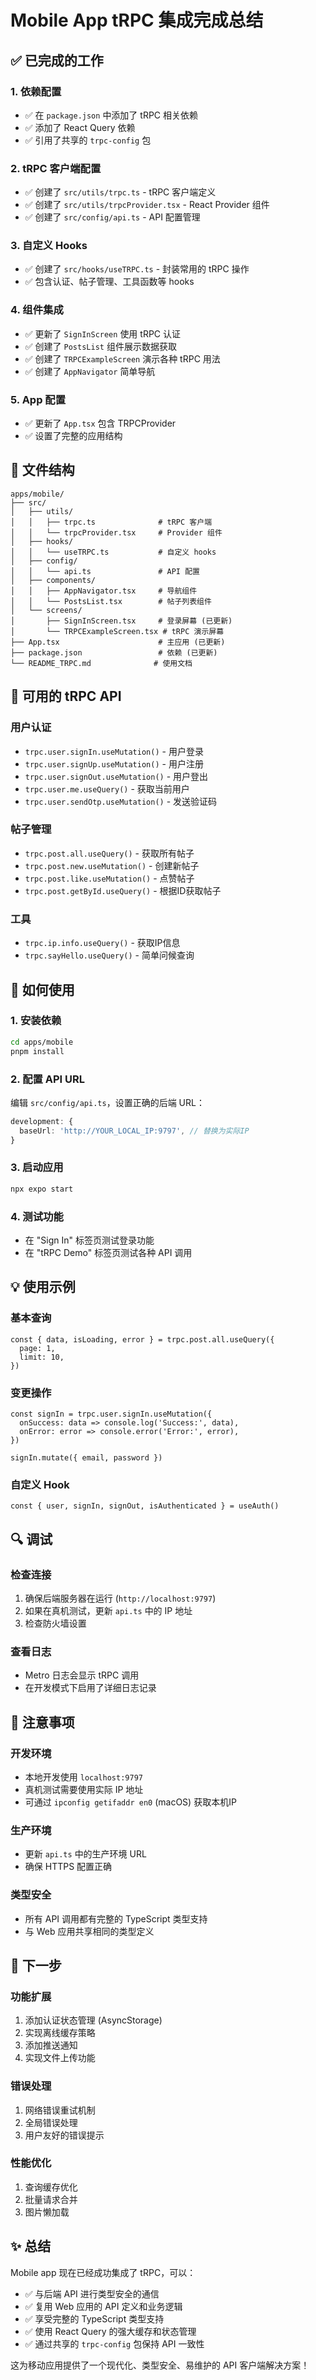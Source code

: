 # Mobile App tRPC 集成完成总结

## ✅ 已完成的工作

### 1. 依赖配置

- ✅ 在 `package.json` 中添加了 tRPC 相关依赖
- ✅ 添加了 React Query 依赖
- ✅ 引用了共享的 `trpc-config` 包

### 2. tRPC 客户端配置

- ✅ 创建了 `src/utils/trpc.ts` - tRPC 客户端定义
- ✅ 创建了 `src/utils/trpcProvider.tsx` - React Provider 组件
- ✅ 创建了 `src/config/api.ts` - API 配置管理

### 3. 自定义 Hooks

- ✅ 创建了 `src/hooks/useTRPC.ts` - 封装常用的 tRPC 操作
- ✅ 包含认证、帖子管理、工具函数等 hooks

### 4. 组件集成

- ✅ 更新了 `SignInScreen` 使用 tRPC 认证
- ✅ 创建了 `PostsList` 组件展示数据获取
- ✅ 创建了 `TRPCExampleScreen` 演示各种 tRPC 用法
- ✅ 创建了 `AppNavigator` 简单导航

### 5. App 配置

- ✅ 更新了 `App.tsx` 包含 TRPCProvider
- ✅ 设置了完整的应用结构

## 📁 文件结构

```
apps/mobile/
├── src/
│   ├── utils/
│   │   ├── trpc.ts              # tRPC 客户端
│   │   └── trpcProvider.tsx     # Provider 组件
│   ├── hooks/
│   │   └── useTRPC.ts           # 自定义 hooks
│   ├── config/
│   │   └── api.ts               # API 配置
│   ├── components/
│   │   ├── AppNavigator.tsx     # 导航组件
│   │   └── PostsList.tsx        # 帖子列表组件
│   └── screens/
│       ├── SignInScreen.tsx     # 登录屏幕 (已更新)
│       └── TRPCExampleScreen.tsx # tRPC 演示屏幕
├── App.tsx                      # 主应用 (已更新)
├── package.json                 # 依赖 (已更新)
└── README_TRPC.md              # 使用文档
```

## 🔧 可用的 tRPC API

### 用户认证

- `trpc.user.signIn.useMutation()` - 用户登录
- `trpc.user.signUp.useMutation()` - 用户注册
- `trpc.user.signOut.useMutation()` - 用户登出
- `trpc.user.me.useQuery()` - 获取当前用户
- `trpc.user.sendOtp.useMutation()` - 发送验证码

### 帖子管理

- `trpc.post.all.useQuery()` - 获取所有帖子
- `trpc.post.new.useMutation()` - 创建新帖子
- `trpc.post.like.useMutation()` - 点赞帖子
- `trpc.post.getById.useQuery()` - 根据ID获取帖子

### 工具

- `trpc.ip.info.useQuery()` - 获取IP信息
- `trpc.sayHello.useQuery()` - 简单问候查询

## 🚀 如何使用

### 1. 安装依赖

```bash
cd apps/mobile
pnpm install
```

### 2. 配置 API URL

编辑 `src/config/api.ts`，设置正确的后端 URL：

```typescript
development: {
  baseUrl: 'http://YOUR_LOCAL_IP:9797', // 替换为实际IP
}
```

### 3. 启动应用

```bash
npx expo start
```

### 4. 测试功能

- 在 "Sign In" 标签页测试登录功能
- 在 "tRPC Demo" 标签页测试各种 API 调用

## 💡 使用示例

### 基本查询

```tsx
const { data, isLoading, error } = trpc.post.all.useQuery({
  page: 1,
  limit: 10,
})
```

### 变更操作

```tsx
const signIn = trpc.user.signIn.useMutation({
  onSuccess: data => console.log('Success:', data),
  onError: error => console.error('Error:', error),
})

signIn.mutate({ email, password })
```

### 自定义 Hook

```tsx
const { user, signIn, signOut, isAuthenticated } = useAuth()
```

## 🔍 调试

### 检查连接

1. 确保后端服务器在运行 (`http://localhost:9797`)
2. 如果在真机测试，更新 `api.ts` 中的 IP 地址
3. 检查防火墙设置

### 查看日志

- Metro 日志会显示 tRPC 调用
- 在开发模式下启用了详细日志记录

## 📝 注意事项

### 开发环境

- 本地开发使用 `localhost:9797`
- 真机测试需要使用实际 IP 地址
- 可通过 `ipconfig getifaddr en0` (macOS) 获取本机IP

### 生产环境

- 更新 `api.ts` 中的生产环境 URL
- 确保 HTTPS 配置正确

### 类型安全

- 所有 API 调用都有完整的 TypeScript 类型支持
- 与 Web 应用共享相同的类型定义

## 🎯 下一步

### 功能扩展

1. 添加认证状态管理 (AsyncStorage)
2. 实现离线缓存策略
3. 添加推送通知
4. 实现文件上传功能

### 错误处理

1. 网络错误重试机制
2. 全局错误处理
3. 用户友好的错误提示

### 性能优化

1. 查询缓存优化
2. 批量请求合并
3. 图片懒加载

## ✨ 总结

Mobile app 现在已经成功集成了 tRPC，可以：

- ✅ 与后端 API 进行类型安全的通信
- ✅ 复用 Web 应用的 API 定义和业务逻辑
- ✅ 享受完整的 TypeScript 类型支持
- ✅ 使用 React Query 的强大缓存和状态管理
- ✅ 通过共享的 `trpc-config` 包保持 API 一致性

这为移动应用提供了一个现代化、类型安全、易维护的 API 客户端解决方案！
